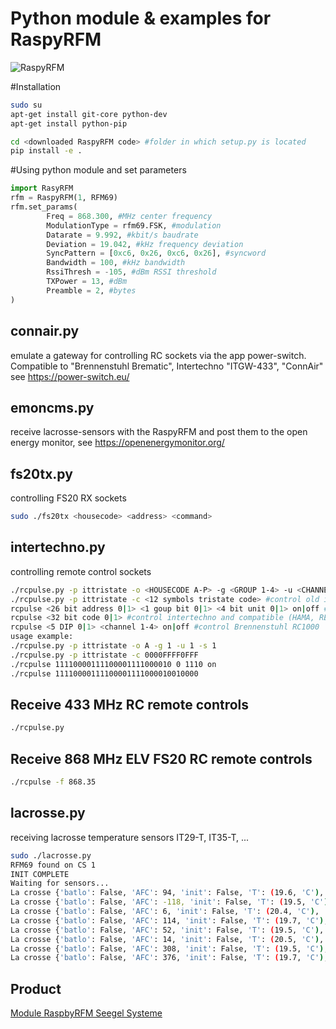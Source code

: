 # Python module & examples for RaspyRFM
![RaspyRFM](img/raspberry-rfm69-ii_6_z4.jpg?raw=true "RasyRFM")

#Installation
```sh
sudo su
apt-get install git-core python-dev
apt-get install python-pip

cd <downloaded RaspyRFM code> #folder in which setup.py is located
pip install -e .
```

#Using python module and set parameters
```python
import RasyRFM
rfm = RaspyRFM(1, RFM69)
rfm.set_params(
        Freq = 868.300, #MHz center frequency
        ModulationType = rfm69.FSK, #modulation
        Datarate = 9.992, #kbit/s baudrate
        Deviation = 19.042, #kHz frequency deviation
        SyncPattern = [0xc6, 0x26, 0xc6, 0x26], #syncword
        Bandwidth = 100, #kHz bandwidth
        RssiThresh = -105, #dBm RSSI threshold
		TXPower = 13, #dBm
		Preamble = 2, #bytes
)
```

## connair.py
emulate a gateway for controlling RC sockets via the app power-switch. Compatible to "Brennenstuhl Brematic", Intertechno "ITGW-433", "ConnAir"
see https://power-switch.eu/

## emoncms.py
receive lacrosse-sensors with the RaspyRFM and post them to the open energy monitor, see https://openenergymonitor.org/

## fs20tx.py
controlling FS20 RX sockets
```sh
sudo ./fs20tx <housecode> <address> <command>
```

## intertechno.py
controlling remote control sockets
```sh
./rcpulse.py -p ittristate -o <HOUSECODE A-P> -g <GROUP 1-4> -u <CHANNEL 1-4> -s <0|1> #control old intertechno sockets
./rcpulse.py -p ittristate -c <12 symbols tristate code> #control old intertechno sockets
rcpulse <26 bit address 0|1> <1 goup bit 0|1> <4 bit unit 0|1> on|off #control intertechno self learning
rcpulse <32 bit code 0|1> #control intertechno and compatible (HAMA, REV)
rcpulse <5 DIP 0|1> <channel 1-4> on|off #control Brennenstuhl RC1000 
usage example:
./rcpulse.py -p ittristate -o A -g 1 -u 1 -s 1
./rcpulse.py -p ittristate -c 0000FFFF0FFF
./rcpulse 11110000111100001111000010 0 1110 on
./rcpulse 11110000111100001111000010010000
```

## Receive 433 MHz RC remote controls
```sh
./rcpulse.py
```

## Receive 868 MHz ELV FS20 RC remote controls
```sh
./rcpulse -f 868.35
```

## lacrosse.py
receiving lacrosse temperature sensors IT29-T, IT35-T, ...
```sh
sudo ./lacrosse.py
RFM69 found on CS 1
INIT COMPLETE
Waiting for sensors...
La crosse {'batlo': False, 'AFC': 94, 'init': False, 'T': (19.6, 'C'), 'RSSI': -105, 'RH': (60, '%'), 'ID': '68'}
La crosse {'batlo': False, 'AFC': -118, 'init': False, 'T': (19.5, 'C'), 'RSSI': -98, 'RH': (60, '%'), 'ID': '78'}
La crosse {'batlo': False, 'AFC': 6, 'init': False, 'T': (20.4, 'C'), 'RSSI': -87, 'RH': (58, '%'), 'ID': 'e4'}
La crosse {'batlo': False, 'AFC': 114, 'init': False, 'T': (19.7, 'C'), 'RSSI': -86, 'RH': (57, '%'), 'ID': '24'}
La crosse {'batlo': False, 'AFC': 52, 'init': False, 'T': (19.5, 'C'), 'RSSI': -58, 'RH': (60, '%'), 'ID': '68'}
La crosse {'batlo': False, 'AFC': 14, 'init': False, 'T': (20.5, 'C'), 'RSSI': -97, 'RH': (56, '%'), 'ID': '4'}
La crosse {'batlo': False, 'AFC': 308, 'init': False, 'T': (19.5, 'C'), 'RSSI': -103, 'RH': (60, '%'), 'ID': '68'}
La crosse {'batlo': False, 'AFC': 376, 'init': False, 'T': (19.7, 'C'), 'RSSI': -103, 'RH': (57, '%'), 'ID': '24'}
```

## Product
[Module RaspbyRFM Seegel Systeme](http://www.seegel-systeme.de/produkt/raspyrfm-ii/)
